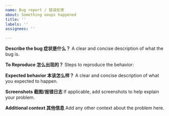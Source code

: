 ```yaml
---
name: Bug report / 错误反馈
about: Something ooops happened
title: ''
labels: ''
assignees: ''

---
```


**Describe the bug 症状是什么？**
A clear and concise description of what the bug is.

**To Reproduce  怎么出现的？**
Steps to reproduce the behavior:


**Expected behavior 本该怎么样？**
A clear and concise description of what you expected to happen.

**Screenshots 截图/报错日志**
If applicable, add screenshots to help explain your problem.


**Additional context 其他信息**
Add any other context about the problem here.
